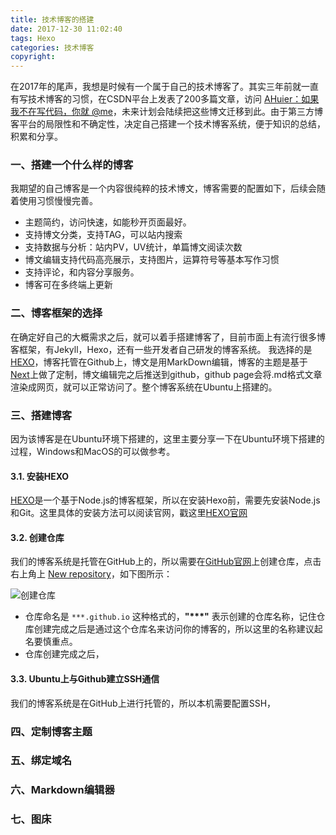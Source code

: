 ```yaml
---
title: 技术博客的搭建
date: 2017-12-30 11:02:40
tags: Hexo
categories: 技术博客
copyright:
---
```


在2017年的尾声，我想是时候有一个属于自己的技术博客了。其实三年前就一直有写技术博客的习惯，在CSDN平台上发表了200多篇文章，访问 [AHuier：如果我不在写代码，你就 @me](http://blog.csdn.net/ahuier)，未来计划会陆续把这些博文迁移到此。由于第三方博客平台的局限性和不确定性，决定自己搭建一个技术博客系统，便于知识的总结，积累和分享。

### 一、搭建一个什么样的博客
我期望的自己博客是一个内容很纯粹的技术博文，博客需要的配置如下，后续会随着使用习惯慢慢完善。
- 主题简约，访问快速，如能秒开页面最好。
- 支持博文分类，支持TAG，可以站内搜索
- 支持数据与分析：站内PV，UV统计，单篇博文阅读次数
- 博文编辑支持代码高亮展示，支持图片，运算符号等基本写作习惯
- 支持评论，和内容分享服务。
- 博客可在多终端上更新

### 二、博客框架的选择
在确定好自己的大概需求之后，就可以着手搭建博客了，目前市面上有流行很多博客框架，有Jekyll，Hexo，还有一些开发者自己研发的博客系统。
我选择的是[HEXO][hexo]，博客托管在Github上，博文是用MarkDown编辑，博客的主题是基于[Next](http://theme-next.iissnan.com/)上做了定制，博文编辑完之后推送到github，github page会将.md格式文章渲染成网页，就可以正常访问了。整个博客系统在Ubuntu上搭建的。

### 三、搭建博客
因为该博客是在Ubuntu环境下搭建的，这里主要分享一下在Ubuntu环境下搭建的过程，Windows和MacOS的可以做参考。
#### 3.1. 安装HEXO
[HEXO][hexo]是一个基于Node.js的博客框架，所以在安装Hexo前，需要先安装Node.js和Git。这里具体的安装方法可以阅读官网，戳这里[HEXO官网][hexo]

#### 3.2. 创建仓库
我们的博客系统是托管在GitHub上的，所以需要在[GitHub官网][github]上创建仓库，点击右上角上 [New repository](https://github.com/new)，如下图所示：

![创建仓库](http://p1mcncrvg.bkt.clouddn.com/%E5%88%9B%E5%BB%BA%E4%BB%93%E5%BA%93.jpg)

- 仓库命名是 `***.github.io` 这种格式的，**"\*\*\*"** 表示创建的仓库名称，记住仓库创建完成之后是通过这个仓库名来访问你的博客的，所以这里的名称建议起名要慎重点。
- 仓库创建完成之后，

#### 3.3. Ubuntu上与Github建立SSH通信
我们的博客系统是在GitHub上进行托管的，所以本机需要配置SSH，







### 四、定制博客主题

### 五、绑定域名

### 六、Markdown编辑器

### 七、图床




















[hexo]:https://hexo.io/ "HEXO博客框架"
[github]:https://github.com/ 




